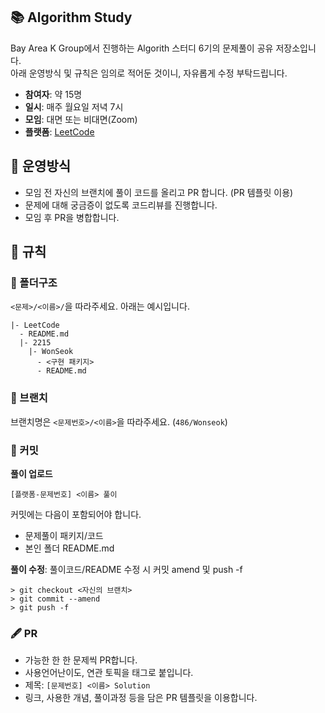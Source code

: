 ## 📚 Algorithm Study
 Bay Area K Group에서 진행하는 Algorith 스터디 6기의 문제풀이 공유 저장소입니다.  
 아래 운영방식 및 규칙은 임의로 적어둔 것이니, 자유롭게 수정 부탁드립니다.
 - **참여자**: 약 15명
 - **일시**: 매주 월요일 저녁 7시
 - **모임**: 대면 또는 비대면(Zoom)
 - **플랫폼**: [LeetCode](https://leetcode.com/)
 
## 🎲 운영방식
 - 모임 전 자신의 브랜치에 풀이 코드를 올리고 PR 합니다. (PR 템플릿 이용)
 - 문제에 대해 궁금증이 없도록 코드리뷰를 진행합니다.
 - 모임 후 PR을 병합합니다.

## 📐 규칙
### 📂 폴더구조
```<문제>/<이름>/```을 따라주세요. 아래는 예시입니다.
```
|- LeetCode
  - README.md
  |- 2215
    |- WonSeok
      - <구현 패키지>
      - README.md
```

### :cactus: 브랜치  
브랜치명은 ```<문제번호>/<이름>```을 따라주세요. (```486/Wonseok```)
  
### 🍪 커밋
**풀이 업로드**
```
[플랫폼-문제번호] <이름> 풀이 
```
커밋에는 다음이 포함되어야 합니다.  
   - 문제풀이 패키지/코드
   - 본인 폴더 README.md

**풀이 수정**: 풀이코드/README 수정 시 커밋 amend 및 push -f
```shell
> git checkout <자신의 브랜치>
> git commit --amend
> git push -f
```

### 🖋️ PR
  - 가능한 한 한 문제씩 PR합니다.
  - 사용언어난이도, 연관 토픽을 태그로 붙입니다.
  - 제목: ```[문제번호] <이름> Solution```
  - 링크, 사용한 개념, 풀이과정 등을 담은 PR 템플릿을 이용합니다.
